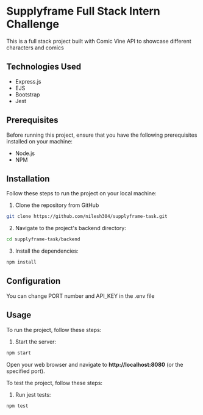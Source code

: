 # Supplyframe Full Stack Intern Challenge

This is a full stack project built with Comic Vine API to showcase different characters and comics

## Technologies Used

- Express.js
- EJS
- Bootstrap
- Jest

## Prerequisites

Before running this project, ensure that you have the following prerequisites installed on your machine:

- Node.js 
- NPM 

## Installation

Follow these steps to run the project on your local machine:

1. Clone the repository from GitHub

```bash
git clone https://github.com/nilesh304/supplyframe-task.git
``` 

2. Navigate to the project's backend directory:

```bash
cd supplyframe-task/backend
``` 
3. Install the dependencies:

```bash
npm install
``` 

## Configuration

You can change PORT number and API_KEY in the .env file

## Usage
To run the project, follow these steps:

1. Start the server:

```bash
npm start
``` 
Open your web browser and navigate to **http://localhost:8080** (or the specified port).


To test the project, follow these steps:

1. Run jest tests:

```bash
npm test
``` 
